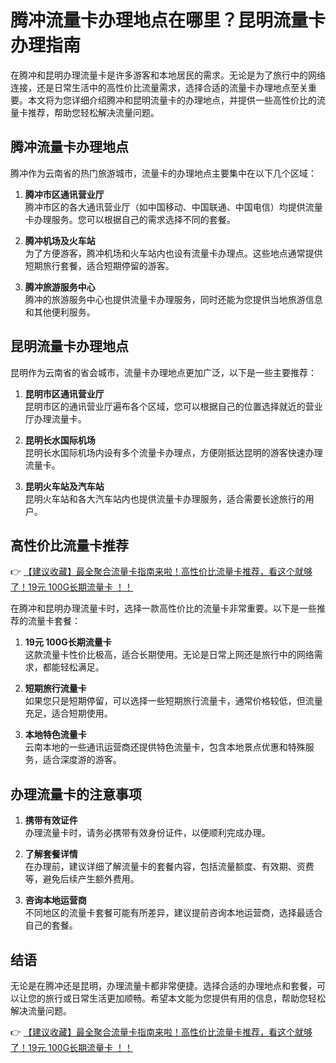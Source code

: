 # 腾冲流量卡办理地点在哪里？昆明流量卡办理指南

在腾冲和昆明办理流量卡是许多游客和本地居民的需求。无论是为了旅行中的网络连接，还是日常生活中的高性价比流量需求，选择合适的流量卡办理地点至关重要。本文将为您详细介绍腾冲和昆明流量卡的办理地点，并提供一些高性价比的流量卡推荐，帮助您轻松解决流量问题。

## 腾冲流量卡办理地点

腾冲作为云南省的热门旅游城市，流量卡的办理地点主要集中在以下几个区域：

1. **腾冲市区通讯营业厅**  
   腾冲市区的各大通讯营业厅（如中国移动、中国联通、中国电信）均提供流量卡办理服务。您可以根据自己的需求选择不同的套餐。

2. **腾冲机场及火车站**  
   为了方便游客，腾冲机场和火车站内也设有流量卡办理点。这些地点通常提供短期旅行套餐，适合短期停留的游客。

3. **腾冲旅游服务中心**  
   腾冲的旅游服务中心也提供流量卡办理服务，同时还能为您提供当地旅游信息和其他便利服务。

## 昆明流量卡办理地点

昆明作为云南省的省会城市，流量卡办理地点更加广泛，以下是一些主要推荐：

1. **昆明市区通讯营业厅**  
   昆明市区的通讯营业厅遍布各个区域，您可以根据自己的位置选择就近的营业厅办理流量卡。

2. **昆明长水国际机场**  
   昆明长水国际机场内设有多个流量卡办理点，方便刚抵达昆明的游客快速办理流量卡。

3. **昆明火车站及汽车站**  
   昆明火车站和各大汽车站内也提供流量卡办理服务，适合需要长途旅行的用户。

## 高性价比流量卡推荐

👉 [【建议收藏】最全聚合流量卡指南来啦！高性价比流量卡推荐，看这个就够了！19元 100G长期流量卡 ！！](https://bit.ly/Liuliangka)

在腾冲和昆明办理流量卡时，选择一款高性价比的流量卡非常重要。以下是一些推荐的流量卡套餐：

1. **19元 100G长期流量卡**  
   这款流量卡性价比极高，适合长期使用。无论是日常上网还是旅行中的网络需求，都能轻松满足。

2. **短期旅行流量卡**  
   如果您只是短期停留，可以选择一些短期旅行流量卡，通常价格较低，但流量充足，适合短期使用。

3. **本地特色流量卡**  
   云南本地的一些通讯运营商还提供特色流量卡，包含本地景点优惠和特殊服务，适合深度游的游客。

## 办理流量卡的注意事项

1. **携带有效证件**  
   办理流量卡时，请务必携带有效身份证件，以便顺利完成办理。

2. **了解套餐详情**  
   在办理前，建议详细了解流量卡的套餐内容，包括流量额度、有效期、资费等，避免后续产生额外费用。

3. **咨询本地运营商**  
   不同地区的流量卡套餐可能有所差异，建议提前咨询本地运营商，选择最适合自己的套餐。

## 结语

无论是在腾冲还是昆明，办理流量卡都非常便捷。选择合适的办理地点和套餐，可以让您的旅行或日常生活更加顺畅。希望本文能为您提供有用的信息，帮助您轻松解决流量问题。

👉 [【建议收藏】最全聚合流量卡指南来啦！高性价比流量卡推荐，看这个就够了！19元 100G长期流量卡 ！！](https://bit.ly/Liuliangka)